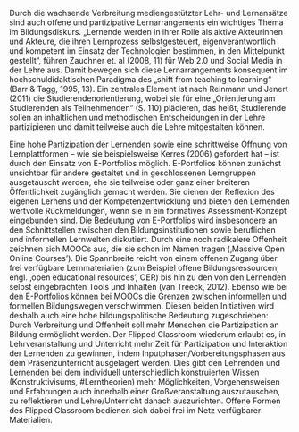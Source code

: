 Durch die wachsende Verbreitung mediengestützter Lehr- und Lernansätze sind auch offene und partizipative Lernarrangements ein wichtiges Thema im Bildungsdiskurs. „Lernende werden in ihrer Rolle als aktive Akteurinnen und Akteure, die ihren Lernprozess selbstgesteuert, eigenverantwortlich und kompetent im Einsatz der Technologien bestimmen, in den Mittelpunkt gestellt“, führen Zauchner et. al (2008, 11) für Web 2.0 und Social Media in der Lehre aus. Damit bewegen sich diese Lernarrangements konsequent im hochschuldidaktischen Paradigma des „shift from teaching to learning“ (Barr &amp; Tagg, 1995, 13). Ein zentrales Element ist nach Reinmann und Jenert (2011) die Studierendenorientierung, wobei sie für eine „Orientierung am Studierenden als Teilnehmenden“ (S. 110) plädieren, das heißt, Studierende sollen an inhaltlichen und methodischen Entscheidungen in der Lehre partizipieren und damit teilweise auch die Lehre mitgestalten können.

Eine hohe Partizipation der Lernenden sowie eine schrittweise Öffnung von Lernplattformen – wie sie beispielsweise Kerres (2006) gefordert hat – ist durch den Einsatz von E-Portfolios möglich. E-Portfolios können zunächst unsichtbar für andere gestaltet und in geschlossenen Lerngruppen ausgetauscht werden, ehe sie teilweise oder ganz einer breiteren Öffentlichkeit zugänglich gemacht werden. Sie dienen der Reflexion des eigenen Lernens und der Kompetenzentwicklung und bieten den Lernenden wertvolle Rückmeldungen, wenn sie in ein formatives Assessment-Konzept eingebunden sind. Die Bedeutung von E-Portfolios wird insbesondere an den Schnittstellen zwischen den Bildungsinstitutionen sowie beruflichen und informellen Lernwelten diskutiert. Durch eine noch radikalere Offenheit zeichnen sich MOOCs aus, die sie schon im Namen tragen (‚Massive Open Online Courses’). Die Spannbreite reicht von einem offenen Zugang über frei verfügbare Lernmaterialien (zum Beispiel offene Bildungsressourcen, engl. ‚open educational resources’, OER) bis hin zu den von den Lernenden selbst eingebrachten Tools und Inhalten (van Treeck, 2012). Ebenso wie bei den E-Portfolios können bei MOOCs die Grenzen zwischen informellen und formellen Bildungswegen verschwimmen. Diesen beiden Initiativen wird deshalb auch eine hohe bildungspolitische Bedeutung zugeschrieben: Durch Verbreitung und Offenheit soll mehr Menschen die Partizipation an Bildung ermöglicht werden. Der Flipped Classroom wiederum erlaubt es, in Lehrveranstaltung und Unterricht mehr Zeit für Partizipation und Interaktion der Lernenden zu gewinnen, indem Inputphasen/Vorbereitungsphasen aus dem Präsenzunterricht ausgelagert werden. Dies gibt den Lehrenden und Lernenden bei dem individuell unterschiedlich konstruierten Wissen (Konstruktivisums, #Lerntheorien) mehr Möglichkeiten, Vorgehensweisen und Erfahrungen auch innerhalb einer Großveranstaltung auszutauschen, zu reflektieren und Lehre/Unterricht danach auszurichten. Offene Formen des Flipped Classroom bedienen sich dabei frei im Netz verfügbarer Materialien.

